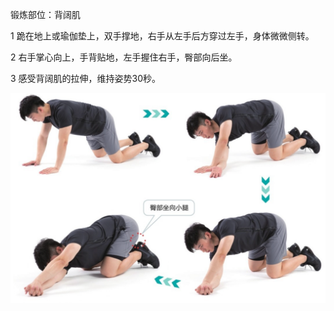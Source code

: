 锻炼部位：背阔肌

1 跪在地上或瑜伽垫上，双手撑地，右手从左手后方穿过左手，身体微微侧转。

2 右手掌心向上，手背贴地，左手握住右手，臀部向后坐。

3 感受背阔肌的拉伸，维持姿势30秒。

![](Pasted%20image%2020230625212031.png)